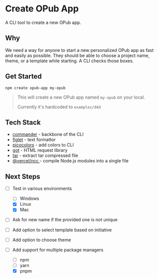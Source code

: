 # Create OPub App

A CLI tool to create a new OPub app.

## Why

We need a way for anyone to start a new personalized OPub app as fast and easily as possible. They should be able to choose a project name, theme, or a template while starting. A CLI checks those boxes.

## Get Started

`npm create opub-app my-opub`

> This will create a new OPub app named `my-opub` on your local.
>
> Currently it's hardcoded to `examples/d4d`

## Tech Stack

- [commander](https://github.com/tj/commander.js) - backbone of the CLI
- [figlet]() - text formattor
- [picocolors](https://github.com/alexeyraspopov/picocolors) - add colors to CLI
- [got](https://github.com/sindresorhus/got) - HTML request library
- [tar](https://github.com/isaacs/node-tar) - extract tar compressed file
- [@vercel/ncc ](https://github.com/vercel/ncc)- compile Node.js modules into a single file

## Next Steps

- [ ] Test in various environments

  - [ ] Windows
  - [x] Linux
  - [x] Mac

- [ ] Ask for new name if the provided one is not unique
- [ ] Add option to select template based on initiative
- [ ] Add option to choose theme
- [ ] Add support for multiple package managers

  - [ ] npm
  - [ ] yarn
  - [x] pnpm
